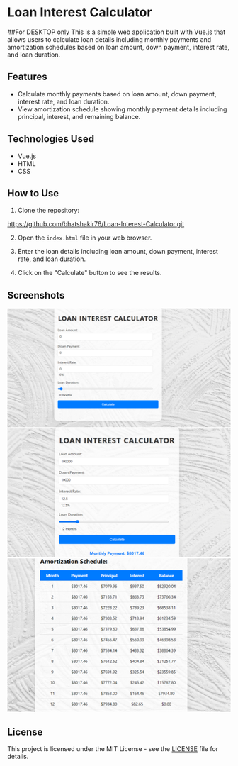 # Loan Interest Calculator

##For DESKTOP only
This is a simple web application built with Vue.js that allows users to calculate loan details including monthly payments and amortization schedules based on loan amount, down payment, interest rate, and loan duration.

## Features

- Calculate monthly payments based on loan amount, down payment, interest rate, and loan duration.
- View amortization schedule showing monthly payment details including principal, interest, and remaining balance.

## Technologies Used

- Vue.js
- HTML
- CSS

## How to Use

1. Clone the repository:

https://github.com/bhatshakir76/Loan-Interest-Calculator.git

2. Open the `index.html` file in your web browser.

3. Enter the loan details including loan amount, down payment, interest rate, and loan duration.

4. Click on the "Calculate" button to see the results.

## Screenshots

![Screenshot 1](/screenshots/screenshot1.png)
![Screenshot 2](/screenshots/screenshot2.png)
![Screenshot 3](/screenshots/screenshot3.png)
## License

This project is licensed under the MIT License - see the [LICENSE](LICENSE) file for details.
